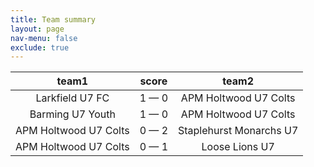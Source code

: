 ```yaml
---
title: Team summary
layout: page
nav-menu: false
exclude: true
---
```




|         team1         |    score    |          team2          |
|:---------------------:|:-----------:|:-----------------------:|
|    Larkfield U7 FC    | 1 &mdash; 0 |  APM Holtwood U7 Colts  |
|   Barming U7 Youth    | 1 &mdash; 0 |  APM Holtwood U7 Colts  |
| APM Holtwood U7 Colts | 0 &mdash; 2 | Staplehurst Monarchs U7 |
| APM Holtwood U7 Colts | 0 &mdash; 1 |     Loose Lions U7      |


